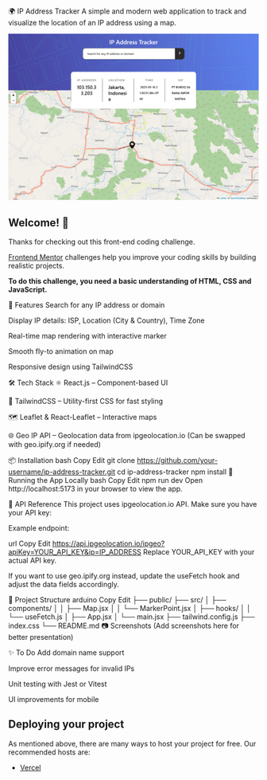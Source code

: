 🌍 IP Address Tracker
A simple and modern web application to track and visualize the location of an IP address using a map.

![Design preview for the IP address tracker coding challenge](./design/Preview_website.png)

## Welcome! 👋

Thanks for checking out this front-end coding challenge.

[Frontend Mentor](https://www.frontendmentor.io) challenges help you improve your coding skills by building realistic projects.

**To do this challenge, you need a basic understanding of HTML, CSS and JavaScript.**

🚀 Features
Search for any IP address or domain

Display IP details: ISP, Location (City & Country), Time Zone

Real-time map rendering with interactive marker

Smooth fly-to animation on map

Responsive design using TailwindCSS

🛠️ Tech Stack
⚛️ React.js – Component-based UI

🎨 TailwindCSS – Utility-first CSS for fast styling

🗺️ Leaflet & React-Leaflet – Interactive maps

🌐 Geo IP API – Geolocation data from ipgeolocation.io
(Can be swapped with geo.ipify.org if needed)

📦 Installation
bash
Copy
Edit
git clone https://github.com/your-username/ip-address-tracker.git
cd ip-address-tracker
npm install
🧪 Running the App Locally
bash
Copy
Edit
npm run dev
Open http://localhost:5173 in your browser to view the app.

🧾 API Reference
This project uses ipgeolocation.io API. Make sure you have your API key:

Example endpoint:

url
Copy
Edit
https://api.ipgeolocation.io/ipgeo?apiKey=YOUR_API_KEY&ip=IP_ADDRESS
Replace YOUR_API_KEY with your actual API key.

If you want to use geo.ipify.org instead, update the useFetch hook and adjust the data fields accordingly.

📁 Project Structure
arduino
Copy
Edit
├── public/
├── src/
│   ├── components/
│   │   ├── Map.jsx
│   │   └── MarkerPoint.jsx
│   ├── hooks/
│   │   └── useFetch.js
│   ├── App.jsx
│   └── main.jsx
├── tailwind.config.js
├── index.css
└── README.md
📷 Screenshots
(Add screenshots here for better presentation)

✨ To Do
Add domain name support

Improve error messages for invalid IPs

Unit testing with Jest or Vitest

UI improvements for mobile
## Deploying your project

As mentioned above, there are many ways to host your project for free. Our recommended hosts are:

- [Vercel]([https://ip-tracker-orpin-gamma.vercel.app/])
